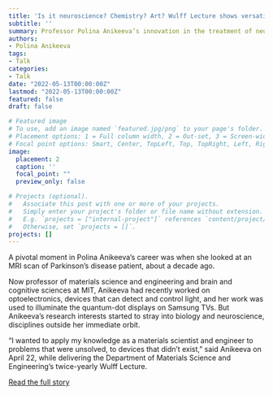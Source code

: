 ```yaml
---
title: 'Is it neuroscience? Chemistry? Art? Wulff Lecture shows versatility, diversity in materials science'
subtitle: ''
summary: Professor Polina Anikeeva’s innovation in the treatment of neurological disorders highlights the interdisciplinary nature of her field.
authors:
- Polina Anikeeva
tags:
- Talk
categories:
- Talk
date: "2022-05-13T00:00:00Z"
lastmod: "2022-05-13T00:00:00Z"
featured: false
draft: false

# Featured image
# To use, add an image named `featured.jpg/png` to your page's folder.
# Placement options: 1 = Full column width, 2 = Out-set, 3 = Screen-width
# Focal point options: Smart, Center, TopLeft, Top, TopRight, Left, Right, BottomLeft, Bottom, BottomRight
image:
  placement: 2
  caption: ''
  focal_point: ""
  preview_only: false

# Projects (optional).
#   Associate this post with one or more of your projects.
#   Simply enter your project's folder or file name without extension.
#   E.g. `projects = ["internal-project"]` references `content/project/deep-learning/index.md`.
#   Otherwise, set `projects = []`.
projects: []
---
```

A pivotal moment in Polina Anikeeva’s career was when she looked at an MRI scan of Parkinson’s disease patient, about a decade ago.

Now professor of materials science and engineering and brain and cognitive sciences at MIT, Anikeeva had recently worked on optoelectronics, devices that can detect and control light, and her work was used to illuminate the quantum-dot displays on Samsung TVs. But Anikeeva’s research interests started to stray into biology and neuroscience, disciplines outside her immediate orbit.

“I wanted to apply my knowledge as a materials scientist and engineer to problems that were unsolved, to devices that didn’t exist,” said Anikeeva on April 22, while delivering the Department of Materials Science and Engineering’s twice-yearly Wulff Lecture.

[Read the full story](https://news.mit.edu/2022/wulff-lecture-polina-anikeeva-shows-versatility-diversity-materials-science-0513)
